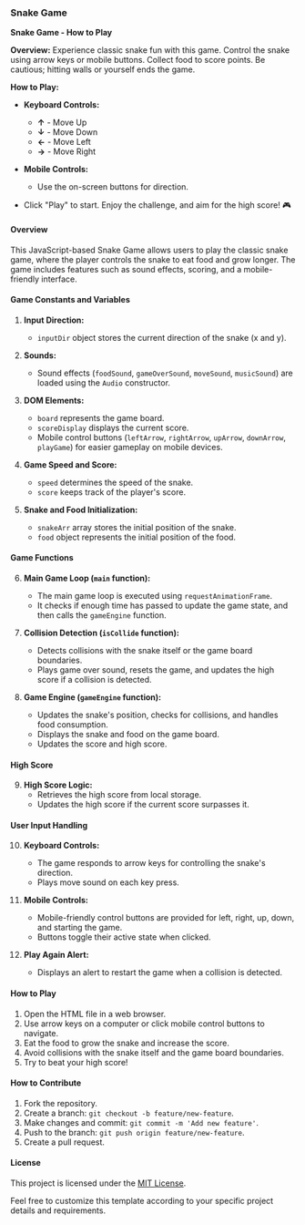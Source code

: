 ### Snake Game
**Snake Game - How to Play**

**Overview:**
Experience classic snake fun with this game. Control the snake using arrow keys or mobile buttons. Collect food to score points. Be cautious; hitting walls or yourself ends the game.

**How to Play:**
- **Keyboard Controls:**
  - **↑** - Move Up
  - **↓** - Move Down
  - **←** - Move Left
  - **→** - Move Right

- **Mobile Controls:**
  - Use the on-screen buttons for direction.

- Click "Play" to start. Enjoy the challenge, and aim for the high score! 🎮
#### Overview

This JavaScript-based Snake Game allows users to play the classic snake game, where the player controls the snake to eat food and grow longer. The game includes features such as sound effects, scoring, and a mobile-friendly interface.

#### Game Constants and Variables

1. **Input Direction:**
   - `inputDir` object stores the current direction of the snake (x and y).

2. **Sounds:**
   - Sound effects (`foodSound`, `gameOverSound`, `moveSound`, `musicSound`) are loaded using the `Audio` constructor.

3. **DOM Elements:**
   - `board` represents the game board.
   - `scoreDisplay` displays the current score.
   - Mobile control buttons (`leftArrow`, `rightArrow`, `upArrow`, `downArrow`, `playGame`) for easier gameplay on mobile devices.

4. **Game Speed and Score:**
   - `speed` determines the speed of the snake.
   - `score` keeps track of the player's score.

5. **Snake and Food Initialization:**
   - `snakeArr` array stores the initial position of the snake.
   - `food` object represents the initial position of the food.

#### Game Functions

6. **Main Game Loop (`main` function):**
   - The main game loop is executed using `requestAnimationFrame`.
   - It checks if enough time has passed to update the game state, and then calls the `gameEngine` function.

7. **Collision Detection (`isCollide` function):**
   - Detects collisions with the snake itself or the game board boundaries.
   - Plays game over sound, resets the game, and updates the high score if a collision is detected.

8. **Game Engine (`gameEngine` function):**
   - Updates the snake's position, checks for collisions, and handles food consumption.
   - Displays the snake and food on the game board.
   - Updates the score and high score.

#### High Score

9. **High Score Logic:**
   - Retrieves the high score from local storage.
   - Updates the high score if the current score surpasses it.

#### User Input Handling

10. **Keyboard Controls:**
    - The game responds to arrow keys for controlling the snake's direction.
    - Plays move sound on each key press.

11. **Mobile Controls:**
    - Mobile-friendly control buttons are provided for left, right, up, down, and starting the game.
    - Buttons toggle their active state when clicked.

12. **Play Again Alert:**
    - Displays an alert to restart the game when a collision is detected.

#### How to Play

1. Open the HTML file in a web browser.
2. Use arrow keys on a computer or click mobile control buttons to navigate.
3. Eat the food to grow the snake and increase the score.
4. Avoid collisions with the snake itself and the game board boundaries.
5. Try to beat your high score!

#### How to Contribute

1. Fork the repository.
2. Create a branch: `git checkout -b feature/new-feature`.
3. Make changes and commit: `git commit -m 'Add new feature'`.
4. Push to the branch: `git push origin feature/new-feature`.
5. Create a pull request.

#### License

This project is licensed under the [MIT License](LICENSE).

Feel free to customize this template according to your specific project details and requirements.
